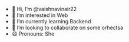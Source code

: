 - 👋 Hi, I’m @vaishnavinair22
- 👀 I’m interested in Web 
- 🌱 I’m currently learning Backend 
- 💞️ I’m looking to collaborate on some orhectsa
- 😄 Pronouns: She

<!---
vaishnavinair22/vaishnavinair22 is a ✨ special ✨ repository because its `README.md` (this file) appears on your GitHub profile.
You can click the Preview link to take a look at your changes.
--->
